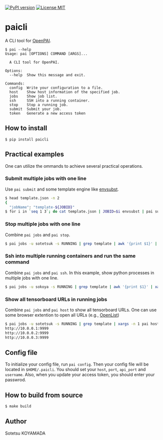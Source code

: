 [![PyPI version](https://badge.fury.io/py/paicli.svg)](https://badge.fury.io/py/paicli)
[![License MIT](https://img.shields.io/github/license/sotetsuk/paicli.svg)](https://github.com/sotetsuk/paicli/blob/master/LICENSE)

# paicli
A CLI tool for [OpenPAI](https://github.com/microsoft/pai).

```
$ pai --help
Usage: pai [OPTIONS] COMMAND [ARGS]...

  A CLI tool for OpenPAI.

Options:
  --help  Show this message and exit.

Commands:
  config  Write your configuration to a file.
  host    Show host information of the specified job.
  jobs    Show job list.
  ssh     SSH into a running container.
  stop    Stop a running job.
  submit  Submit your job.
  token   Generate a new access token
```

## How to install

```
$ pip install paicli
```

## Practical examples
One can utilize the ommands to achieve several practical operations.

### Submit multiple jobs with one line

Use `pai submit` and some template engine like [envsubst](https://www.gnu.org/software/gettext/manual/html_node/envsubst-Invocation.html).

```sh
$ head template.json -n 2
{
  "jobName": "template-${JOBID}"
$ for i in `seq 1 3`; do cat template.json | JOBID=$i envsubst | pai submit; done
```

### Stop multiple jobs with one line

Combine `pai jobs` and `pai stop`.

```sh
$ pai jobs -u sotetsuk -s RUNNING | grep template | awk '{print $1}' | xargs pai stop
```

### Ssh into multiple running containers and run the same command

Combine `pai jobs` and `pai ssh`. In this example, show python processes in multiple jobs with one line.

```sh
$ pai jobs -u sokoya -s RUNNING | grep template | awk '{print $1}' | xargs -n 1 pai ssh -c "ps -aux | grep python"
```

### Show all tensorboard URLs in running jobs

Combine `pai jobs` and `pai host` to show all tensorboard URLs. One can use some browser extention to open all URLs (e.g., [OpenList](https://chrome.google.com/webstore/detail/openlist/nkpjembldfckmdchbdiclhfedcngbgnl?hl=en))

```sh
$ pai jobs -u sotetsuk -s RUNNING | grep template | xargs -n 1 pai host | grep tensorboard | awk '{printf "http://%s:%s\n",$2,$4}'
http://10.0.0.1:9999
http://10.0.0.2:9999
http://10.0.0.3:9999
```

## Config file
To initialize your config file, run `pai config`.
Then your config file will be located in `$HOME/.paicli`.
You should set your `host`, `port`, `api_port` and `username`.
Also, when you update your access token, you should enter your passwrod.

## How to build from source

```sh
$ make build
```

## Author
Sotetsu KOYAMADA
